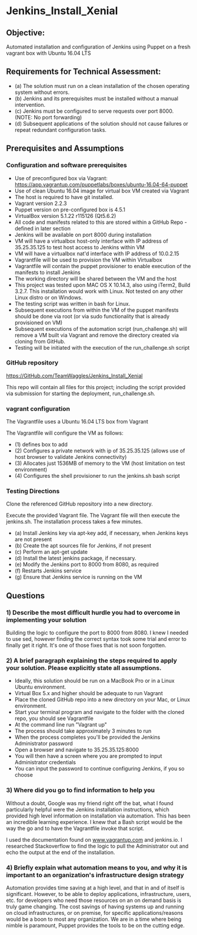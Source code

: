 # Jenkins_Install_Xenial

## Objective:

Automated installation and configuration of Jenkins using Puppet on a fresh vagrant box with Ubuntu 16.04 LTS

## Requirements for Technical Assessment:
* (a) The solution must run on a clean installation of the chosen operating system without errors.
* (b) Jenkins and its prerequisites must be installed without a manual intervention.
* (c) Jenkins must be configured to serve requests over port 8000. (NOTE: No port forwarding)
* (d) Subsequent applications of the solution should not cause failures or repeat redundant configuration tasks.

## Prerequisites and Assumptions

### Configuration and software prerequisites

* Use of preconfigured box via Vagrant: https://app.vagrantup.com/puppetlabs/boxes/ubuntu-16.04-64-puppet
* Use of clean Ubuntu 16.04 image for virtual box VM created via Vagrant
* The host is required to have git installed. 
* Vagrant version 2.2.3
* Puppet version on pre-configured box is 4.5.1
* VirtualBox version 5.1.22 r115126 (Qt5.6.2)
* All code and manifests related to this are stored within a GitHub Repo - defined in later section
* Jenkins will be available on port 8000 during installation
* VM will have a virtualbox host-only interface with IP address of 35.25.35.125 to test host access to Jenkins within VM
* VM will have a virtualbox nat'd interface with IP address of 10.0.2.15
* Vagrantfile will be used to provision the VM within Virtualbox
* Vagrantfile will contain the puppet provisioner to enable execution of the manifests to install Jenkins
* The working directory will be shared between the VM and the host
* This project was tested upon MAC OS X 10.14.3, also using iTerm2, Build 3.2.7. This installation  would work with Linux. Not tested on any other Linux distro or on Windows.
* The testing script was written in bash for Linux.
* Subsequent executions from within the VM of the puppet manifests should be done via root (or via sudo functionality that is already provisioned on VM)
* Subsequent executions of the automation script (run_challenge.sh) will  remove a VM built via Vagrant and remove the directory created via cloning from GitHub.
* Testing will be initiated with the execution of the run_challenge.sh script

### GitHub repository

https://GitHub.com/TeamWaggles/Jenkins_Install_Xenial

This repo will contain all files for this project; including the script provided via submission for starting the deployment,
run_challenge.sh.

### vagrant configuration

The Vagrantfile uses a Ubuntu 16.04 LTS box from Vagrant 

The Vagrantfile will configure the VM as follows:
* (1) defines box to add
* (2) Configures a private network with ip of 35.25.35.125 (allows use of host browser to validate Jenkins connectivity)
* (3) Allocates just 1536MB of memory to the VM (host limitation on test environment)
* (4) Configures the shell provisioner to run the jenkins.sh bash script


### Testing Directions

Clone the referenced GitHub repository into a new directory.

Execute the provided Vagrant file. The Vagrant file will then execute the jenkins.sh. The installation process takes a few minutes.

* (a) Install Jenkins key via apt-key add, if necessary, when Jenkins keys are not present
* (b) Create the apt sources file for Jenkins, if not present
* (c) Perform an apt-get update
* (d) Install the latest jenkins package, if necessary.
* (e) Modify the Jenkins port to 8000 from 8080, as required
* (f) Restarts Jenkins service
* (g) Ensure that Jenkins service is running on the VM


## Questions

### 1) Describe the most difficult hurdle you had to overcome in implementing your solution 

Building the logic to configure the port to 8000 from 8080. I knew I needed to use sed, however finding the correct syntax took some trial and error to finally get it right. It's one of those fixes that is not soon forgotten.


### 2) A brief paragraph explaining the steps required to apply your solution. Please explicitly state all assumptions.

- Ideally, this solution should be run on a MacBook Pro or in a Linux Ubuntu environment.
- Virtual Box 5.x and higher should be adequate to run Vagrant
- Place the cloned GitHub repo into a new directory on your Mac, or Linux environment.
- Start your terminal program and navigate to the folder with the cloned repo, you should see Vagrantfile
- At the command line run "Vagrant up"
- The process should take approximately 3 minutes to run
- When the process completes you'll be provided the Jenkins Administrator password 
- Open a browser and navigate to 35.25.35.125:8000
- You will then have a screen where you are prompted to input Administrator credentials
- You can input the password to continue configuring Jenkins, if you so choose



### 3) Where did you go to find information to help you 

Without a doubt, Google was my friend right off the bat, what I found particularly helpful were the Jenkins installation instructions, which provided high level information on installation via automation. This has been an incredible learning experience. I knew that a Bash script would be the way the go and to have the Vagrantfile invoke that script.

I used the documentation found on www.vagrantup.com and jenkins.io. I researched Stackoverflow to find the logic to pull the Administrator out and echo the output at the end of the installation.




### 4) Briefly explain what automation means to you, and why it is important to an organization's infrastructure design strategy 

Automation provides time saving at a high level, and that in and of itself is significant. However, to be able to deploy applications, infrastructure, users, etc. for developers who need those resources on an on demand basis is truly game changing. The cost savings of having systems up and running on cloud infrastructures, or on premise, for specific applications/reasons would be a boon to most any organization. We are in a time where being nimble is paramount, Puppet provides the tools to be on the cutting edge.
